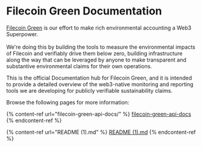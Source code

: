 # Filecoin Green Documentation

[Filecoin Green](https://green.filecoin.io/) is our effort to make rich environmental accounting a Web3 Superpower.\
\
We're doing this by building the tools to measure the environmental impacts of Filecoin and verifiably drive them below zero, building infrastructure along the way that can be leveraged by anyone to make transparent and substantive environmental claims for their own operations.

This is the official Documentation hub for Filecoin Green, and it is intended to provide a detailed overview of the web3-native monitoring and reporting tools we are developing for publicly verifiable sustainability claims.

Browse the following pages for more information:

{% content-ref url="filecoin-green-api-docs/" %}
[filecoin-green-api-docs](filecoin-green-api-docs/)
{% endcontent-ref %}

{% content-ref url="README (1).md" %}
[README (1).md](<README (1).md>)
{% endcontent-ref %}
